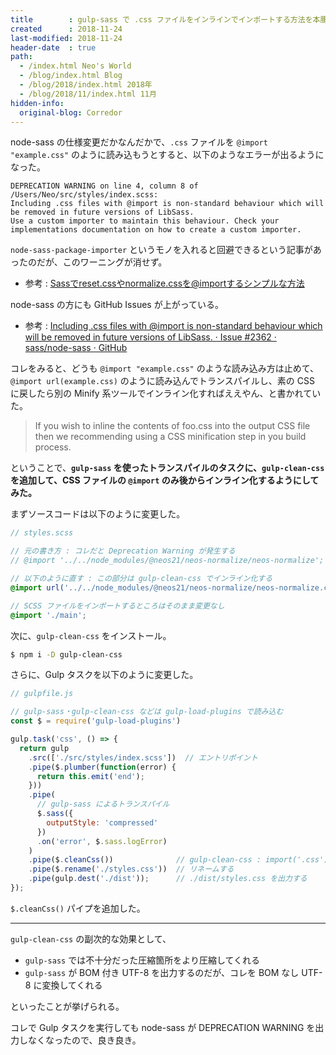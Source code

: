 ```yaml
---
title        : gulp-sass で .css ファイルをインラインでインポートする方法を本腰入れて調べた
created      : 2018-11-24
last-modified: 2018-11-24
header-date  : true
path:
  - /index.html Neo's World
  - /blog/index.html Blog
  - /blog/2018/index.html 2018年
  - /blog/2018/11/index.html 11月
hidden-info:
  original-blog: Corredor
---
```


node-sass の仕様変更だかなんだかで、`.css` ファイルを `@import "example.css"` のように読み込もうとすると、以下のようなエラーが出るようになった。

```
DEPRECATION WARNING on line 4, column 8 of /Users/Neo/src/styles/index.scss:
Including .css files with @import is non-standard behaviour which will be removed in future versions of LibSass.
Use a custom importer to maintain this behaviour. Check your implementations documentation on how to create a custom importer.
```

`node-sass-package-importer` というモノを入れると回避できるという記事があったのだが、このワーニングが消せず。

- 参考 : [Sassでreset.cssやnormalize.cssを@importするシンプルな方法](https://qiita.com/irok/items/08a4a015c24a7a83510f)

node-sass の方にも GitHub Issues が上がっている。

- 参考 : [Including .css files with @import is non-standard behaviour which will be removed in future versions of LibSass. · Issue #2362 · sass/node-sass · GitHub](https://github.com/sass/node-sass/issues/2362)

コレをみると、どうも `@import "example.css"` のような読み込み方は止めて、`@import url(example.css)` のように読み込んでトランスパイルし、素の CSS に戻したら別の Minify 系ツールでインライン化すればええやん、と書かれていた。

> If you wish to inline the contents of foo.css into the output CSS file then we recommending using a CSS minification step in you build process.

ということで、**`gulp-sass` を使ったトランスパイルのタスクに、`gulp-clean-css` を追加して、CSS ファイルの `@import` のみ後からインライン化するようにしてみた。**

まずソースコードは以下のように変更した。

```scss
// styles.scss

// 元の書き方 : コレだと Deprecation Warning が発生する
// @import '../../node_modules/@neos21/neos-normalize/neos-normalize';

// 以下のように直す : この部分は gulp-clean-css でインライン化する
@import url('../../node_modules/@neos21/neos-normalize/neos-normalize.css');

// SCSS ファイルをインポートするところはそのまま変更なし
@import './main';
```

次に、`gulp-clean-css` をインストール。

```bash
$ npm i -D gulp-clean-css
```

さらに、Gulp タスクを以下のように変更した。

```javascript
// gulpfile.js

// gulp-sass・gulp-clean-css などは gulp-load-plugins で読み込む
const $ = require('gulp-load-plugins')

gulp.task('css', () => {
  return gulp
    .src(['./src/styles/index.scss'])  // エントリポイント
    .pipe($.plumber(function(error) {
      return this.emit('end');
    }))
    .pipe(
      // gulp-sass によるトランスパイル
      $.sass({
        outputStyle: 'compressed'
      })
      .on('error', $.sass.logError)
    )
    .pipe($.cleanCss())              // gulp-clean-css : import('.css') 部分をインライン化する・ついでに UTF-8 BOM を除去してくれる
    .pipe($.rename('./styles.css'))  // リネームする
    .pipe(gulp.dest('./dist'));      // ./dist/styles.css を出力する
});
```

`$.cleanCss()` パイプを追加した。

---

`gulp-clean-css` の副次的な効果として、

- `gulp-sass` では不十分だった圧縮箇所をより圧縮してくれる
- `gulp-sass` が BOM 付き UTF-8 を出力するのだが、コレを BOM なし UTF-8 に変換してくれる

といったことが挙げられる。

コレで Gulp タスクを実行しても node-sass が DEPRECATION WARNING を出力しなくなったので、良き良き。
